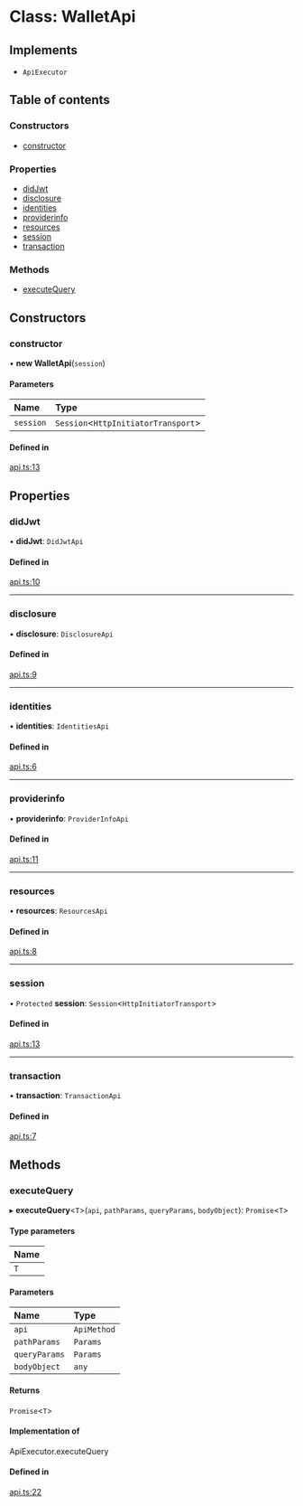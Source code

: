 # Class: WalletApi

## Implements

- `ApiExecutor`

## Table of contents

### Constructors

- [constructor](WalletApi.md#constructor)

### Properties

- [didJwt](WalletApi.md#didjwt)
- [disclosure](WalletApi.md#disclosure)
- [identities](WalletApi.md#identities)
- [providerinfo](WalletApi.md#providerinfo)
- [resources](WalletApi.md#resources)
- [session](WalletApi.md#session)
- [transaction](WalletApi.md#transaction)

### Methods

- [executeQuery](WalletApi.md#executequery)

## Constructors

### constructor

• **new WalletApi**(`session`)

#### Parameters

| Name | Type |
| :------ | :------ |
| `session` | `Session`<`HttpInitiatorTransport`\> |

#### Defined in

[api.ts:13](https://gitlab.com/i3-market/code/wp3/t3.2/i3m-wallet-monorepo/-/blob/8058f2f/packages/wallet-protocol-api/src/ts/api.ts#L13)

## Properties

### didJwt

• **didJwt**: `DidJwtApi`

#### Defined in

[api.ts:10](https://gitlab.com/i3-market/code/wp3/t3.2/i3m-wallet-monorepo/-/blob/8058f2f/packages/wallet-protocol-api/src/ts/api.ts#L10)

___

### disclosure

• **disclosure**: `DisclosureApi`

#### Defined in

[api.ts:9](https://gitlab.com/i3-market/code/wp3/t3.2/i3m-wallet-monorepo/-/blob/8058f2f/packages/wallet-protocol-api/src/ts/api.ts#L9)

___

### identities

• **identities**: `IdentitiesApi`

#### Defined in

[api.ts:6](https://gitlab.com/i3-market/code/wp3/t3.2/i3m-wallet-monorepo/-/blob/8058f2f/packages/wallet-protocol-api/src/ts/api.ts#L6)

___

### providerinfo

• **providerinfo**: `ProviderInfoApi`

#### Defined in

[api.ts:11](https://gitlab.com/i3-market/code/wp3/t3.2/i3m-wallet-monorepo/-/blob/8058f2f/packages/wallet-protocol-api/src/ts/api.ts#L11)

___

### resources

• **resources**: `ResourcesApi`

#### Defined in

[api.ts:8](https://gitlab.com/i3-market/code/wp3/t3.2/i3m-wallet-monorepo/-/blob/8058f2f/packages/wallet-protocol-api/src/ts/api.ts#L8)

___

### session

• `Protected` **session**: `Session`<`HttpInitiatorTransport`\>

#### Defined in

[api.ts:13](https://gitlab.com/i3-market/code/wp3/t3.2/i3m-wallet-monorepo/-/blob/8058f2f/packages/wallet-protocol-api/src/ts/api.ts#L13)

___

### transaction

• **transaction**: `TransactionApi`

#### Defined in

[api.ts:7](https://gitlab.com/i3-market/code/wp3/t3.2/i3m-wallet-monorepo/-/blob/8058f2f/packages/wallet-protocol-api/src/ts/api.ts#L7)

## Methods

### executeQuery

▸ **executeQuery**<`T`\>(`api`, `pathParams`, `queryParams`, `bodyObject`): `Promise`<`T`\>

#### Type parameters

| Name |
| :------ |
| `T` |

#### Parameters

| Name | Type |
| :------ | :------ |
| `api` | `ApiMethod` |
| `pathParams` | `Params` |
| `queryParams` | `Params` |
| `bodyObject` | `any` |

#### Returns

`Promise`<`T`\>

#### Implementation of

ApiExecutor.executeQuery

#### Defined in

[api.ts:22](https://gitlab.com/i3-market/code/wp3/t3.2/i3m-wallet-monorepo/-/blob/8058f2f/packages/wallet-protocol-api/src/ts/api.ts#L22)
